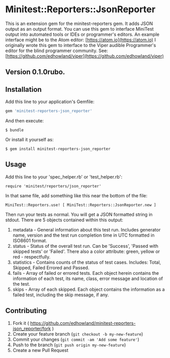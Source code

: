 # Minitest::Reporters::JsonReporter

This is an extension  gem for the minitest-reporters gem. It adds JSON output as an output format.
You can use this gem to interface MiniTest output into automated tools or IDEs or programmer's editors. An
example interface might be to the Atom editor: [https://atom.io](https://atom.io)
I originally wrote this gem to interface to the Viper audible  Programmer's editor for the blind programmer community. See: [https://github.com/edhowland/viper](https://github.com/edhowland/viper)

## Version 0.1.0rubo.



## Installation

Add this line to your application's Gemfile:

```ruby
gem 'minitest-reporters-json_reporter'
```

And then execute:

    $ bundle

Or install it yourself as:

    $ gem install minitest-reporters-json_reporter

## Usage

Add this line to your 'spec_helper.rb' or 'test_helper.rb':

```
require 'minitest/reporters/json_reporter'
```

In that same file, add something like this near the bottom of the file:

```
MiniTest::Reporters.use! [ MiniTest::Reporters::JsonReporter.new ]
```

Then run your tests as normal. You will get a JSON formatted string in stdout.
There are 5 objects contained within this output:

1. metadata - General information about this test run. Includes generator name, version and the test run completion time in UTC formatted in ISO8601 format.
2. status -  Status of the overall test run. Can be 'Success', 'Passed with skipped tests' or 'Failed'. There also a color attribute: green, yellow or red - respectfully.
3. statistics - Contains counts of the status of test cases. Includes: Total, Skipped, Failed Errored and Passed.
4. fails - Array of failed or errored tests. Each object herein contains the information of each test, its name, class, error message and location of the test.
5. skips - Array of each skipped. Each object contains the information as a failed test, including the skip message, if any.


## Contributing

1. Fork it ( https://github.com/edhowland/minitest-reporters-json_reporter/fork )
2. Create your feature branch (`git checkout -b my-new-feature`)
3. Commit your changes (`git commit -am 'Add some feature'`)
4. Push to the branch (`git push origin my-new-feature`)
5. Create a new Pull Request
